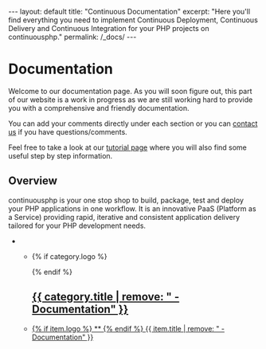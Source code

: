 \--- layout: default title: "Continuous Documentation" excerpt: "Here
you'll find everything you need to implement Continuous Deployment,
Continuous Delivery and Continuous Integration for your PHP projects on
continuousphp." permalink: /_docs/ ---

# Documentation

Welcome to our documentation page. As you will soon figure out, this
part of our website is a work in progress as we are still working hard
to provide you with a comprehensive and friendly documentation.

You can add your comments directly under each section or you can
[contact us]() if you have questions/comments.

Feel free to take a look at our [tutorial page](/tutorial/) where you
will also find some useful step by step information.

## Overview

continuousphp is your one stop shop to build, package, test and deploy
your PHP applications in one workflow. It is an innovative PaaS
(Platform as a Service) providing rapid, iterative and consistent
application delivery tailored for your PHP development needs.

  -   - {% if category.logo %}
        
        {% endif
        %}
        
        ## [{{ category.title | remove: " - Documentation" }}](%7B%%20if%20category.link%20%%7D%7B%7B%20category.link%20%7D%7D)
    
      - [{% if item.logo %} ** {% endif %} {{ item.title | remove: " -
        Documentation"
        }}](%7B%%20if%20item.link%20%%7D%7B%7B%20item.link%20%7D%7D)

